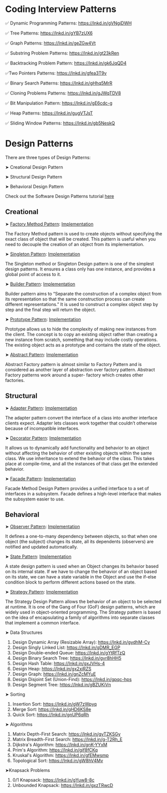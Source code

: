 # Coding Interview Patterns

✅ Dynamic Programming Patterns: https://lnkd.in/gVNgiDWH

✅ Tree Patterns: https://lnkd.in/gYB7zUX6

✅ Graph Patterns: https://lnkd.in/geZGw4Vt

✅ Substring Problem Patterns: https://lnkd.in/gt23kRen

✅ Backtracking Problem Pattern: https://lnkd.in/gk6JqQD4

✅Two Pointers Patterns: https://lnkd.in/gfea3T9v

✅ Binary Search Patterns: https://lnkd.in/gHhq5MrR

✅ Cloning Problems Patterns: https://lnkd.in/gJWqTDV8

✅ Bit Manipulation Pattern: https://lnkd.in/gE6cdc-g

✅ Heap Patterns: https://lnkd.in/gugVTJsT

✅ Sliding Window Patterns: https://lnkd.in/gb5NeskQ

# Design Patterns
There are three types of Design Patterns:

➤ Creational Design Pattern

➤ Structural Design Pattern

➤ Behavioral Design Pattern

Check out the Software Design Patterns tutorial [here](https://www.geeksforgeeks.org/software-design-patterns/)

## Creational

➤ [Factory Method Pattern](https://www.geeksforgeeks.org/factory-method-for-designing-pattern/): [Implementation](https://www.geeksforgeeks.org/factory-method-pattern-c-design-patterns)

   The Factory Method pattern is used to create objects without specifying the exact class of object that will be created. This pattern is useful when you need to decouple the creation of      an object from its implementation.
   
➤ [Singleton Pattern](https://www.geeksforgeeks.org/singleton-design-pattern): [Implementation](https://www.geeksforgeeks.org/singleton-pattern-c-design-patterns)

   The Singleton method or Singleton Design pattern is one of the simplest design patterns. It ensures a class only has one instance, and provides a global point of access to it.
   
➤ [Builder Pattern](https://www.geeksforgeeks.org/builder-design-pattern): [Implementation](https://www.geeksforgeeks.org/builder-pattern-c-design-patterns)

   Builder pattern aims to “Separate the construction of a complex object from its representation so that the same construction process can create different representations.” It is used to     construct a complex object step by step and the final step will return the object.
   
➤ [Prototype Pattern](https://www.geeksforgeeks.org/prototype-design-pattern): [Implementation](https://www.geeksforgeeks.org/prototype-pattern-c-design-patterns)

   Prototype allows us to hide the complexity of making new instances from the client. The concept is to copy an existing object rather than creating a new instance from scratch, something     that may include costly operations. The existing object acts as a prototype and contains the state of the object.
   
➤ [Abstract Pattern](https://www.geeksforgeeks.org/abstract-factory-pattern): [Implementation](https://www.geeksforgeeks.org/abstract-factory-pattern-c-design-patterns)

   Abstract Factory pattern is almost similar to Factory Pattern and is considered as another layer of abstraction over factory pattern. Abstract Factory patterns work around a super-          factory which creates other factories.  

## Structural

➤ [Adapter Pattern](https://www.geeksforgeeks.org/adapter-pattern): [Implementation](https://www.geeksforgeeks.org/adapter-pattern-c-design-patterns)

   The adapter pattern convert the interface of a class into another interface clients expect. Adapter lets classes work together that couldn’t otherwise because of incompatible interfaces.

➤ [Decorator Pattern](https://www.geeksforgeeks.org/decorator-pattern): [Implementation](https://www.geeksforgeeks.org/introduction-to-decorator-pattern-in-c-design-patterns)

   It allows us to dynamically add functionality and behavior to an object without affecting the behavior of other existing objects within the same class. We use inheritance to extend the       behavior of the class. This takes place at compile-time, and all the instances of that class get the extended behavior.

➤ [Facade Pattern](https://www.geeksforgeeks.org/facade-design-pattern-introduction): [Implementation](https://www.geeksforgeeks.org/facade-method-c-design-patterns)

   Facade Method Design Pattern provides a unified interface to a set of interfaces in a subsystem. Facade defines a high-level interface that makes the subsystem easier to use.

## Behavioral

➤ [Observer Pattern](https://www.geeksforgeeks.org/observer-pattern-set-1-introduction): [Implementation](https://www.geeksforgeeks.org/observer-pattern-c-design-patterns)

   It defines a one-to-many dependency between objects, so that when one object (the subject) changes its state, all its dependents (observers) are notified and updated automatically.

➤ [State Pattern](https://www.geeksforgeeks.org/state-design-pattern): [Implementation](https://www.geeksforgeeks.org/state-method-design-pattern-c-design-patterns)

   A state design pattern is used when an Object changes its behavior based on its internal state. If we have to change the behavior of an object based on its state, we can have a state        variable in the Object and use the if-else condition block to perform different actions based on the state.

➤ [Strategy Pattern](https://www.geeksforgeeks.org/strategy-pattern-set-1): [Implementation](https://www.geeksforgeeks.org/strategy-method-design-pattern-c-design-patterns)

   The Strategy Design Pattern allows the behavior of an object to be selected at runtime. It is one of the Gang of Four (GoF) design patterns, which are widely used in object-oriented         programming. The Strategy pattern is based on the idea of encapsulating a family of algorithms into separate classes that implement a common interface.
 
➤ Data Structures

1. Design Dynamic Array (Resizable Array): https://lnkd.in/gydhM-Cy
2. Design Singly Linked List: https://lnkd.in/gDMR_EGP
3. Design Double-ended Queue: https://lnkd.in/gYtRfTzQ
4. Design Binary Search Tree: https://lnkd.in/gvr8hHH5
5. Design Hash Table: https://lnkd.in/gxJVHs-4
6. Design Heap: https://lnkd.in/gx2xiRZS
7. Design Graph: https://lnkd.in/gnZcMYuE
8. Design Disjoint Set (Union-Find): https://lnkd.in/gpqc-hps
9. Design Segment Tree: https://lnkd.in/gBZUKiVn

➤ Sorting

1. Insertion Sort: https://lnkd.in/gW7zWpyq
2. Merge Sort: https://lnkd.in/gHD6KS8e
3. Quick Sort: https://lnkd.in/gnUP6qRh

➤ Algorithms

1. Matrix Depth-First Search: https://lnkd.in/gvTZKSGy
2. Matrix Breadth-First Search: https://lnkd.in/g-T2Rh_E
3. Dijkstra's Algorithm: https://lnkd.in/gnK-YYxM
4. Prim's Algorithm: https://lnkd.in/gif8fCKq
5. Kruskal's Algorithm: https://lnkd.in/gfEMwsmp
6. Topological Sort: https://lnkd.in/gW8hV4Mv

➤Knapsack Problems

1. 0/1 Knapsack: https://lnkd.in/gYuw8-8c
2. Unbounded Knapsack: https://lnkd.in/gxzTRwcD


